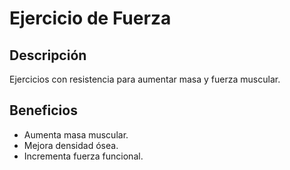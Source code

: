 # Ejercicio de Fuerza

## Descripción
Ejercicios con resistencia para aumentar masa y fuerza muscular.

## Beneficios
- Aumenta masa muscular.
- Mejora densidad ósea.
- Incrementa fuerza funcional.